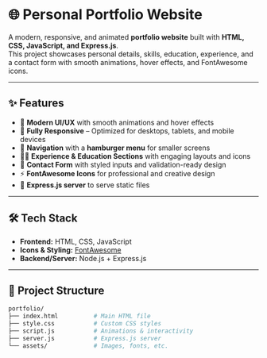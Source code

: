 # 🌐 Personal Portfolio Website

A modern, responsive, and animated **portfolio website** built with **HTML, CSS, JavaScript, and Express.js**.  
This project showcases personal details, skills, education, experience, and a contact form with smooth animations, hover effects, and FontAwesome icons.  

---

## ✨ Features

- 🎨 **Modern UI/UX** with smooth animations and hover effects  
- 📱 **Fully Responsive** – Optimized for desktops, tablets, and mobile devices  
- 🧭 **Navigation** with a **hamburger menu** for smaller screens  
- 🧑‍🎓 **Experience & Education Sections** with engaging layouts and icons  
- 📩 **Contact Form** with styled inputs and validation-ready design  
- ⚡ **FontAwesome Icons** for professional and creative design  
- 🚀 **Express.js server** to serve static files  

---

## 🛠️ Tech Stack

- **Frontend:** HTML, CSS, JavaScript  
- **Icons & Styling:** [FontAwesome](https://fontawesome.com/)  
- **Backend/Server:** Node.js + Express.js  

---

## 📂 Project Structure

```bash
portfolio/
├── index.html          # Main HTML file
├── style.css           # Custom CSS styles
├── script.js           # Animations & interactivity
├── server.js           # Express.js server
└── assets/             # Images, fonts, etc.
